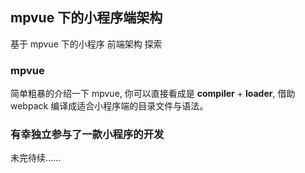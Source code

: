## mpvue 下的小程序端架构

基于 mpvue 下的小程序 前端架构 探索

### mpvue

简单粗暴的介绍一下 mpvue, 你可以直接看成是 **compiler** + **loader**, 借助 webpack 编译成适合小程序端的目录文件与语法。

### 有幸独立参与了一款小程序的开发

未完待续......
